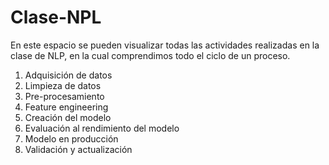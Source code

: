 # Clase-NPL
En este espacio se pueden visualizar todas las actividades realizadas en la clase de NLP, en la cual comprendimos todo el ciclo de un proceso.

1.	Adquisición de datos
2.	Limpieza de datos
3.	Pre-procesamiento
4.	Feature engineering
5.	Creación del modelo
6.	Evaluación al rendimiento del modelo
7.	Modelo en producción
8.	Validación y actualización

